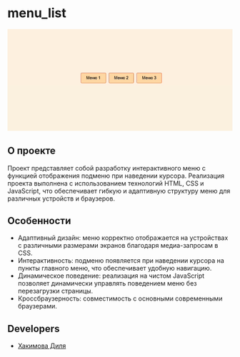 # menu_list
![](https://github.com/eexxiist/menu_list/blob/main/menu.gif)

## О проекте

Проект представляет собой разработку интерактивного меню с функцией отображения подменю при наведении курсора. Реализация проекта выполнена с использованием технологий HTML, CSS и JavaScript, что обеспечивает гибкую и адаптивную структуру меню для различных устройств и браузеров.

## Особенности

+ Адаптивный дизайн: меню корректно отображается на устройствах с различными размерами экранов благодаря медиа-запросам в CSS.
+ Интерактивность: подменю появляется при наведении курсора на пункты главного меню, что обеспечивает удобную навигацию.
+ Динамическое поведение: реализация на чистом JavaScript позволяет динамически управлять поведением меню без перезагрузки страницы.
+ Кроссбраузерность: совместимость с основными современными браузерами.

## Developers

- [Хакимова Диля](https://github.com/eexxiist)
